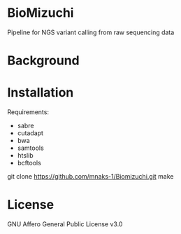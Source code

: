 # BioMizuchi
Pipeline for NGS variant calling from raw sequencing data

# Background

# Installation

Requirements:
- sabre
- cutadapt
- bwa
- samtools
- htslib
- bcftools

git clone https://github.com/mnaks-1/Biomizuchi.git
make

# License
GNU Affero General Public License v3.0
